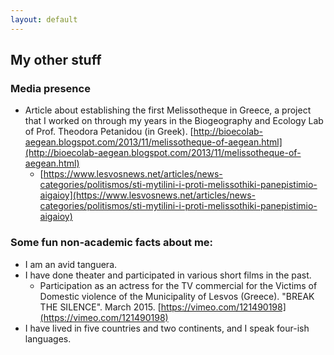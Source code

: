```yaml
---
layout: default
---
```


## My other stuff



### Media presence
 * Article about establishing the first Melissotheque in Greece, a project that I worked on through my years in the Biogeography and Ecology Lab of Prof. Theodora Petanidou (in Greek). [http://bioecolab-aegean.blogspot.com/2013/11/melissotheque-of-aegean.html](http://bioecolab-aegean.blogspot.com/2013/11/melissotheque-of-aegean.html)
   * [https://www.lesvosnews.net/articles/news-categories/politismos/sti-mytilini-i-proti-melissothiki-panepistimio-aigaioy](https://www.lesvosnews.net/articles/news-categories/politismos/sti-mytilini-i-proti-melissothiki-panepistimio-aigaioy)



### Some fun non-academic facts about me:
 * I am an avid tanguera.
 * I have done theater and participated in various short films in the past.
   *  Participation as an actress for the TV commercial for the Victims of Domestic violence of the Municipality of Lesvos (Greece). "BREAK THE SILENCE". March 2015. [https://vimeo.com/121490198](https://vimeo.com/121490198)
 * I have lived in five countries and two continents, and I speak four-ish languages.
